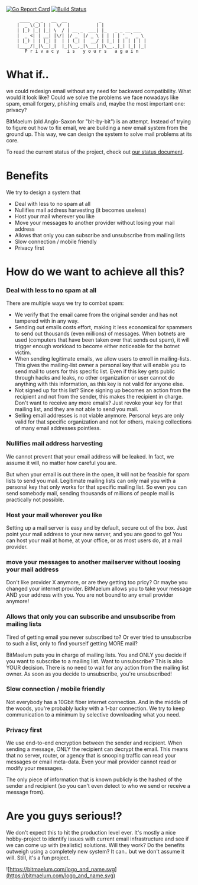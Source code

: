 [![Go Report Card](https://goreportcard.com/badge/github.com/bitmaelum/bitmaelum-suite)](https://goreportcard.com/report/github.com/bitmaelum/bitmaelum-suite)
[![Build Status](https://travis-ci.org/bitmaelum/bitmaelum-suite.svg?branch=master)](https://travis-ci.org/bitmaelum/bitmaelum-suite)         
         
         ____  _ _   __  __            _                 
        |  _ \(_) | |  \/  |          | |                
        | |_) |_| |_| \  / | __ _  ___| |_   _ _ __ ___  
        |  _ <| | __| |\/| |/ _` |/ _ \ | | | | '_ ` _ \ 
        | |_) | | |_| |  | | (_| |  __/ | |_| | | | | | |
        |____/|_|\__|_|  |_|\__,_|\___|_|\__,_|_| |_| |_|
           P r i v a c y   i s   y o u r s   a g a i n                                          

# What if..
we could redesign email without any need for backward compatibility. What would it look like? 
Could we solve the problems we face nowadays like spam, email forgery, phishing emails and, maybe the most important 
one: privacy?

BitMaelum (old Anglo-Saxon for "bit-by-bit") is an attempt. Instead of trying to figure out how to fix email, we are building a new email system from the ground up. This way, we can design the system to solve mail problems at its core.

To read the current status of the project, check out [our status document](documentation/status.md).
# Benefits
We try to design a system that

  - Deal with less to no spam at all
  - Nullifies mail address harvesting (it becomes useless)
  - Host your mail wherever you like
  - Move your messages to another provider without losing your mail address
  - Allows that only you can subscribe and unsubscribe from mailing lists
  - Slow connection / mobile friendly 
  - Privacy first

# How do we want to achieve all this?

### Deal with less to no spam at all
There are multiple ways we try to combat spam:

  - We verify that the email came from the original sender and has not tampered with in any way.
  - Sending out emails costs effort, making it less economical for spammers to send out thousands (even millions) of messages. When botnets are used (computers that have been taken over that sends out spam), it will trigger enough workload to become either noticeable for the botnet victim.
  - When sending legitimate emails, we allow users to enroll in mailing-lists. This gives the mailing-list owner a personal key that will enable you to send mail to users for this specific list. Even if this key gets public through hacks and leaks, no other organization or user cannot do anything with this information, as this key is not valid for anyone else.
  - Not signed up for this list? Since signing up becomes an action from the recipient and not from the sender, this makes the recipient in charge. Don't want to receive any more emails? Just revoke your key for that mailing list, and they are not able to send you mail. 
  - Selling email addresses is not viable anymore. Personal keys are only valid for that specific organization and not for others, making collections of many email addresses pointless. 



### Nullifies mail address harvesting
We cannot prevent that your email address will be leaked. In fact, we assume it will, no matter how careful you are.

But when your email is out there in the open, it will not be feasible for spam lists to send you mail. Legitimate mailing lists can only mail you with a personal key that only works for that specific mailing list. So even you can send somebody mail, sending thousands of millions of people mail is practically not possible. 


### Host your mail wherever you like
Setting up a mail server is easy and by default, secure out of the box. Just point your mail address to your new server, and you are good to go! 
You can host your mail at home, at your office, or as most users do, at a mail provider.


### move your messages to another mailserver without loosing your mail address
Don't like provider X anymore, or are they getting too pricy? Or maybe you changed your internet provider. BitMaelum allows you to take your message AND your address with you. You are not bound to any email provider anymore!

 
### Allows that only you can subscribe and unsubscribe from mailing lists
Tired of getting email you never subscribed to? Or ever tried to unsubscribe to such a list, only to find yourself getting MORE mail?

BitMaelum puts you in charge of mailing lists. You and ONLY you decide if you want to subscribe to a mailing list. Want to unsubscribe? This is also YOUR decision. There is no need to wait for any action from the mailing list owner. As soon as you decide to unsubscribe, you're unsubscribed!
 
### Slow connection / mobile friendly
Not everybody has a 10Gbit fiber internet connection. And in the middle of the woods, you're probably lucky with a 1-bar connection.
We try to keep communication to a minimum by selective downloading what you need.

### Privacy first
We use end-to-end encryption between the sender and recipient. When sending a message, ONLY the recipient can decrypt the email. This means that no server, router, or agency that is snooping traffic can read your messages or email meta-data. Even your mail provider cannot read or modify your messages.

The only piece of information that is known publicly is the hashed of the sender and recipient (so you can't even detect to who we send or receive a message from). 


# Are you guys serious!?
We don't expect this to hit the production level ever. It's mostly a nice hobby-project to identify issues with current email infrastructure and see if we can come up with (realistic) solutions. Will they work? Do the benefits outweigh using a completely new system? It can.. but we don't assume it will. Still, it's a fun project.

![https://bitmaelum.com/logo_and_name.svg](https://bitmaelum.com/logo_and_name.svg)
